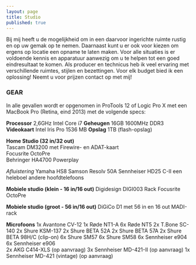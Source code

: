```yaml
---
layout: page
title: Studio
published: true
---
```



Bij mij heeft u de mogelijkheid om in een daarvoor ingerichte ruimte rustig en op uw gemak op te nemen. Daarnaast kunt u er ook voor kiezen om ergens op locatie een opname te laten maken. Voor alle situaties is er voldoende kennis en apparatuur aanwezig om u te helpen tot een goed eindresultaat te komen. 
Als producer en technicus heb ik veel ervaring met verschillende ruimtes, stijlen en bezettingen. Voor elk budget bied ik een oplossing! Neemt u voor prijzen contact op met mij! 

### GEAR
In alle gevallen wordt er opgenomen in ProTools 12 of Logic Pro X met een MacBook Pro (Retina, eind 2013) met de volgende specs:

**Processor** 	2,6GHz Intel Core i7
**Geheugen**	16GB 1600MHz DDR3
**Videokaart** 	Intel Iris Pro 1536 MB
**Opslag**		1TB (flash-opslag)


**Home Studio (32 in/32 out)**  
Tascam DM3200 met Firewire- en ADAT-kaart  
Focusrite OctoPre  
Behringer HA4700 Powerplay  

_Afluistering_
Yamaha HS8
Samson Resolv 50A
Sennheiser HD25 C-II
een heleboel andere hoofdtelefoons


**Mobiele studio (klein - 16 in/16 out)**
Digidesign DIGI003 Rack
Focusrite OctoPre


**Mobiele studio (groot - 56 in/16 out)**
DiGiCo D1 met 56 in en 16 out MADI-rack


**Microfoons**
1x	Avantone CV-12
1x 	Røde NT1-A
6x	Røde NT5
2x 	T.Bone SC-140
2x 	Shure KSM-137 
2x	Shure BETA 52A
2x	Shure BETA 57A
2x	Shure BETA 98H/C (clip-on)
6x	Shure SM57
6x	Shure SM58
6x 	Sennheiser e904
6x 	Sennheiser e906 	
2x 	AKG C414-XLS (op aanvraag)
3x 	Sennheiser MD-421-II (op aanvraag)
1x 	Sennheiser MD-421 (vintage) (op aanvraag)

